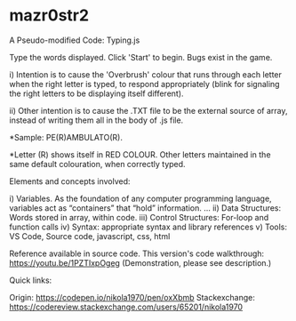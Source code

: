 # mazr0str2
A Pseudo-modified Code: Typing.js 

Type the words displayed.
Click 'Start' to begin.
Bugs exist in the game.

i) Intention is to cause the 'Overbrush' colour that runs through each letter when the right letter is typed, to respond appropriately (blink for signaling the right letters to be displaying itself different).

ii) Other intention is to cause the .TXT file to be the external source of array, instead of writing them all in the body of .js file.

*Sample: PE(R)AMBULATO(R).


*Letter (R) shows itself in RED COLOUR.
Other letters maintained in the same default colouration, when correctly typed.

Elements and concepts involved:

i) Variables. As the foundation of any computer programming language, variables act as “containers” that “hold” information. ...
ii) Data Structures: Words stored in array, within code.
iii) Control Structures: For-loop and function calls
iv) Syntax: appropriate syntax and library references
v) Tools: VS Code, Source code, javascript, css, html


Reference available in source code.
This version's code walkthrough: https://youtu.be/1PZTIxpOgeg (Demonstration, please see description.)

Quick links:

Origin: https://codepen.io/nikola1970/pen/oxXbmb
Stackexchange: https://codereview.stackexchange.com/users/65201/nikola1970


